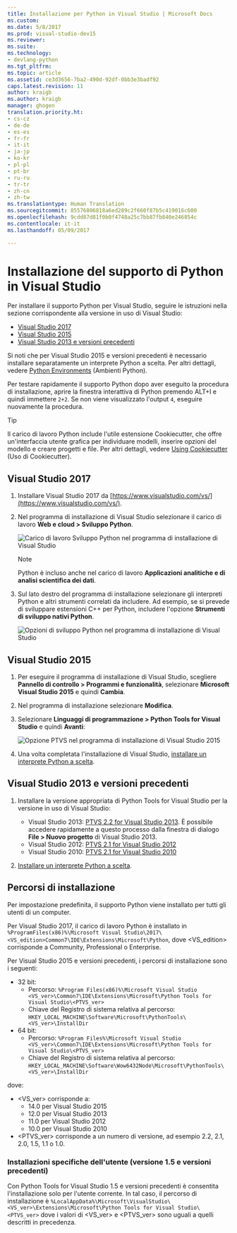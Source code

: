 ```yaml
---
title: Installazione per Python in Visual Studio | Microsoft Docs
ms.custom: 
ms.date: 5/8/2017
ms.prod: visual-studio-dev15
ms.reviewer: 
ms.suite: 
ms.technology:
- devlang-python
ms.tgt_pltfrm: 
ms.topic: article
ms.assetid: ce3d3656-7ba2-490d-92df-0bb3e3badf92
caps.latest.revision: 11
author: kraigb
ms.author: kraigb
manager: ghogen
translation.priority.ht:
- cs-cz
- de-de
- es-es
- fr-fr
- it-it
- ja-jp
- ko-kr
- pl-pl
- pt-br
- ru-ru
- tr-tr
- zh-cn
- zh-tw
ms.translationtype: Human Translation
ms.sourcegitcommit: 85576806818a6ed289c2f660f87b5c419016c600
ms.openlocfilehash: 9cdd87d81f0b0f4748a25c7bb87fb840e246854c
ms.contentlocale: it-it
ms.lasthandoff: 05/09/2017

---
```


# <a name="installing-python-support-in-visual-studio"></a>Installazione del supporto di Python in Visual Studio

Per installare il supporto Python per Visual Studio, seguire le istruzioni nella sezione corrispondente alla versione in uso di Visual Studio:

- [Visual Studio 2017](#visual-studio-2017)
- [Visual Studio 2015](#visual-studio-2015)
- [Visual Studio 2013 e versioni precedenti](#visual-studio-2013-and-earlier)

Si noti che per Visual Studio 2015 e versioni precedenti è necessario installare separatamente un interprete Python a scelta. Per altri dettagli, vedere [Python Environments](python-environments.md) (Ambienti Python).

Per testare rapidamente il supporto Python dopo aver eseguito la procedura di installazione, aprire la finestra interattiva di Python premendo ALT+I e quindi immettere `2+2`. Se non viene visualizzato l'output `4`, eseguire nuovamente la procedura.

> [!Tip]
> Il carico di lavoro Python include l'utile estensione Cookiecutter, che offre un'interfaccia utente grafica per individuare modelli, inserire opzioni del modello e creare progetti e file. Per altri dettagli, vedere [Using Cookiecutter](cookiecutter.md) (Uso di Cookiecutter).

## <a name="visual-studio-2017"></a>Visual Studio 2017

1. Installare Visual Studio 2017 da [https://www.visualstudio.com/vs/](https://www.visualstudio.com/vs/).

1. Nel programma di installazione di Visual Studio selezionare il carico di lavoro **Web e cloud > Sviluppo Python**.

    ![Carico di lavoro Sviluppo Python nel programma di installazione di Visual Studio](media/installation-python-workload.png)

    > [!Note]
    > Python è incluso anche nel carico di lavoro **Applicazioni analitiche e di analisi scientifica dei dati**.

1. Sul lato destro del programma di installazione selezionare gli interpreti Python e altri strumenti correlati da includere. Ad esempio, se si prevede di sviluppare estensioni C++ per Python, includere l'opzione **Strumenti di sviluppo nativi Python**.

    ![Opzioni di sviluppo Python nel programma di installazione di Visual Studio](media/installation-python-options.png)

## <a name="visual-studio-2015"></a>Visual Studio 2015

1. Per eseguire il programma di installazione di Visual Studio, scegliere **Pannello di controllo > Programmi e funzionalità**, selezionare **Microsoft Visual Studio 2015** e quindi **Cambia**.

1. Nel programma di installazione selezionare **Modifica**.

1. Selezionare **Linguaggi di programmazione > Python Tools for Visual Studio** e quindi **Avanti**:

    ![Opzione PTVS nel programma di installazione di Visual Studio 2015](media/installation-vs2015.png)    

1. Una volta completata l'installazione di Visual Studio, [installare un interprete Python a scelta](python-environments.md#selecting-and-installing-python-interpreters).

## <a name="visual-studio-2013-and-earlier"></a>Visual Studio 2013 e versioni precedenti

1. Installare la versione appropriata di Python Tools for Visual Studio per la versione in uso di Visual Studio:

    - Visual Studio 2013: [PTVS 2.2 for Visual Studio 2013](https://github.com/Microsoft/PTVS/releases/v2.2). È possibile accedere rapidamente a questo processo dalla finestra di dialogo **File > Nuovo progetto** di Visual Studio 2013.
    - Visual Studio 2012: [PTVS 2.1 for Visual Studio 2012](https://pytools.codeplex.com/downloads/get/920478)
    - Visual Studio 2010: [PTVS 2.1 for Visual Studio 2010](https://pytools.codeplex.com/downloads/get/920479)

1. [Installare un interprete Python a scelta](python-environments.md#selecting-and-installing-python-interpreters).

## <a name="install-locations"></a>Percorsi di installazione

Per impostazione predefinita, il supporto Python viene installato per tutti gli utenti di un computer.

Per Visual Studio 2017, il carico di lavoro Python è installato in `%ProgramFiles(x86)%\Microsoft Visual Studio\2017\<VS_edition>Common7\IDE\Extensions\Microsoft\Python`, dove &lt;VS_edition&gt; corrisponde a Community, Professional o Enterprise.

Per Visual Studio 2015 e versioni precedenti, i percorsi di installazione sono i seguenti:

- 32 bit:
  - Percorso: `%Program Files(x86)%\Microsoft Visual Studio <VS_ver>\Common7\IDE\Extensions\Microsoft\Python Tools for Visual Studio\<PTVS_ver>`
  - Chiave del Registro di sistema relativa al percorso: `HKEY_LOCAL_MACHINE\Software\Microsoft\PythonTools\<VS_ver>\InstallDir`
- 64 bit:
  - Percorso: `%Program Files%\Microsoft Visual Studio <VS_ver>\Common7\IDE\Extensions\Microsoft\Python Tools for Visual Studio\<PTVS_ver>`
  - Chiave del Registro di sistema relativa al percorso: `HKEY_LOCAL_MACHINE\Software\Wow6432Node\Microsoft\PythonTools\<VS_ver>\InstallDir`

dove:

- &lt;VS_ver&gt; corrisponde a:    
    - 14.0 per Visual Studio 2015
    - 12.0 per Visual Studio 2013
    - 11.0 per Visual Studio 2012
    - 10.0 per Visual Studio 2010
- &lt;PTVS_ver&gt; corrisponde a un numero di versione, ad esempio 2.2, 2.1, 2.0, 1.5, 1.1 o 1.0.

### <a name="user-specific-installations-15-and-earlier"></a>Installazioni specifiche dell'utente (versione 1.5 e versioni precedenti)

Con Python Tools for Visual Studio 1.5 e versioni precedenti è consentita l'installazione solo per l'utente corrente. In tal caso, il percorso di installazione è `%LocalAppData%\Microsoft\VisualStudio\<VS_ver>\Extensions\Microsoft\Python Tools for Visual Studio\<PTVS_ver>` dove i valori di &lt;VS_ver&gt; e &lt;PTVS_ver&gt; sono uguali a quelli descritti in precedenza.


